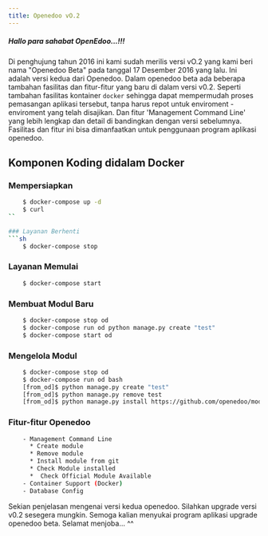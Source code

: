 ```yaml
---
title: Openedoo vO.2
---
```


##### Hallo para sahabat OpenEdoo...!!!

Di penghujung tahun 2016 ini kami sudah merilis versi vO.2 yang kami beri nama "Openedoo Beta" pada tanggal 17 Desember 2016 yang lalu. Ini adalah versi kedua dari Openedoo. Dalam openedoo beta ada beberapa tambahan fasilitas dan fitur-fitur yang baru di dalam versi v0.2. Seperti tambahan fasilitas kontainer `docker` sehingga dapat mempermudah proses pemasangan aplikasi tersebut, tanpa harus repot untuk enviroment - enviroment yang telah disajikan. Dan fitur 'Management Command Line' yang lebih lengkap dan detail di bandingkan dengan versi sebelumnya. Fasilitas dan fitur ini bisa dimanfaatkan untuk penggunaan program aplikasi openedoo.

## Komponen Koding didalam Docker

### Mempersiapkan
```sh
	$ docker-compose up -d
	$ curl
``

### Layanan Berhenti
```sh
	$ docker-compose stop
```

### Layanan Memulai
```sh
	$ docker-compose start
```

### Membuat Modul Baru
```sh 
	$ docker-compose stop od
	$ docker-compose run od python manage.py create "test"
	$ docker-compose start od
```

### Mengelola Modul
```sh
	$ docker-compose stop od
	$ docker-compose run od bash
	[from_od]$ python manage.py create "test"
	[from_od]$ python manage.py remove test
	[from_od]$ python manage.py install https://github.com/openedoo/module_hello
```

### Fitur-fitur Openedoo
```sh
	- Management Command Line
	  * Create module
	  * Remove module
	  * Install module from git
	  * Check Module installed
	  *  Check Official Module Available
	- Container Support (Docker)
	- Database Config
```

Sekian penjelasan mengenai versi kedua openedoo. Silahkan upgrade versi v0.2 sesegera mungkin. Semoga kalian menyukai program aplikasi upgrade openedoo beta. Selamat menjoba... ^^